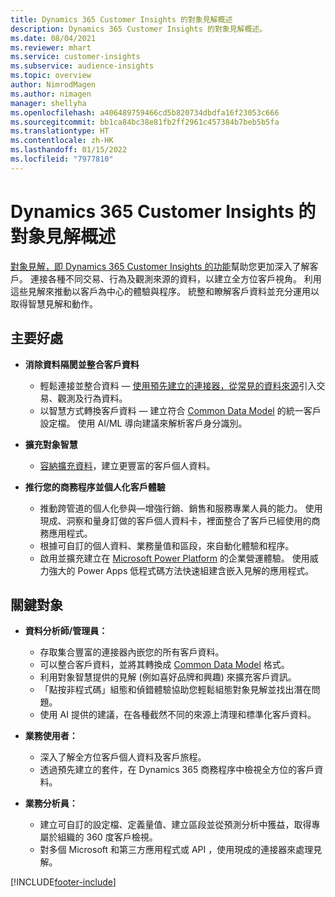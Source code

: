 ```yaml
---
title: Dynamics 365 Customer Insights 的對象見解概述
description: Dynamics 365 Customer Insights 的對象見解概述。
ms.date: 08/04/2021
ms.reviewer: mhart
ms.service: customer-insights
ms.subservice: audience-insights
ms.topic: overview
author: NimrodMagen
ms.author: nimagen
manager: shellyha
ms.openlocfilehash: a406489759466cd5b820734dbdfa16f23053c666
ms.sourcegitcommit: bb1ca84bc38e81fb2ff2961c457384b7beb5b5fa
ms.translationtype: HT
ms.contentlocale: zh-HK
ms.lasthandoff: 01/15/2022
ms.locfileid: "7977810"
---
```

# <a name="audience-insights-for-dynamics-365-customer-insights-overview"></a>Dynamics 365 Customer Insights 的對象見解概述

[對象見解，即 Dynamics 365 Customer Insights 的功能](https://dynamics.microsoft.com/ai/customer-insights/audience-insights-capability/)幫助您更加深入了解客戶。 連接各種不同交易、行為及觀測來源的資料，以建立全方位客戶視角。 利用這些見解來推動以客戶為中心的體驗與程序。 統整和瞭解客戶資料並充分運用以取得智慧見解和動作。

## <a name="main-benefits"></a>主要好處 

- **消除資料隔閡並整合客戶資料**

  - 輕鬆連接並整合資料 — [使用預先建立的連接器，從常見的資料來源](data-sources.md)引入交易、觀測及行為資料。
  - 以智慧方式轉換客戶資料 — 建立符合 [Common Data Model](/common-data-model/) 的統一客戶設定檔。 使用 AI/ML 導向建議來解析客戶身分識別。

- **擴充對象智慧**

  - [容納擴充資料](enrichment-hub.md)，建立更豐富的客戶個人資料。  

- **推行您的商務程序並個人化客戶體驗**

  - 推動跨管道的個人化參與—增強行銷、銷售和服務專業人員的能力。 使用現成、洞察和量身訂做的客戶個人資料卡，裡面整合了客戶已經使用的商務應用程式。
  - 根據可自訂的個人資料、業務量值和區段，來自動化體驗和程序。
  - 啟用並擴充建立在 [Microsoft Power Platform](https://powerplatform.microsoft.com/) 的企業營運體驗。 使用威力強大的 Power Apps 低程式碼方法快速組建含嵌入見解的應用程式。  

## <a name="key-audiences"></a>關鍵對象

- **資料分析師/管理員：**

  - 存取集合豐富的連接器內嵌您的所有客戶資料。
  - 可以整合客戶資料，並將其轉換成 [Common Data Model](/common-data-model/) 格式。
  - 利用對象智慧提供的見解 (例如喜好品牌和興趣) 來擴充客戶資訊。
  - 「點按非程式碼」組態和偵錯體驗協助您輕鬆組態對象見解並找出潛在問題。
  - 使用 AI 提供的建議，在各種截然不同的來源上清理和標準化客戶資料。  

- **業務使用者：**

  - 深入了解全方位客戶個人資料及客戶旅程。
  - 透過預先建立的套件，在 Dynamics 365 商務程序中檢視全方位的客戶資料。

- **業務分析員：**

  - 建立可自訂的設定檔、定義量值、建立區段並從預測分析中獲益，取得專屬於組織的 360 度客戶檢視。  
  - 對多個 Microsoft 和第三方應用程式或 API ，使用現成的連接器來處理見解。

[!INCLUDE[footer-include](../includes/footer-banner.md)]